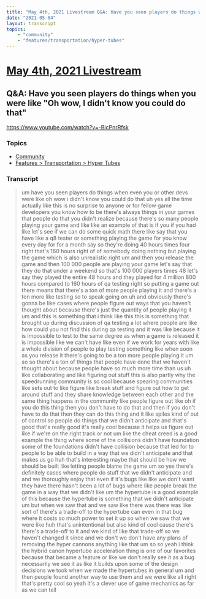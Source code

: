 ```yaml
---
title: "May 4th, 2021 Livestream Q&A: Have you seen players do things when you were like \"Oh wow, I didn't know you could do that\""
date: "2021-05-04"
layout: transcript
topics:
    - "community"
    - "features/transportation/hyper-tubes"
---
```

# [May 4th, 2021 Livestream](../2021-05-04.md)
## Q&A: Have you seen players do things when you were like "Oh wow, I didn't know you could do that"
https://www.youtube.com/watch?v=-BicPnrRfsk

### Topics
* [Community](../topics/community.md)
* [Features > Transportation > Hyper Tubes](../topics/features/transportation/hyper-tubes.md)

### Transcript

> um have you seen players do things when even you or other devs were like oh wow i didn't know you could do that uh yes all the time actually like this is no surprise to anyone or for fellow game developers you know how to be there's always things in your games that people do that you didn't realize because there's so many people playing your game and like like an example of that is if you if you had like let's see if we can do some quick math there like say that you have like a q8 tester or something playing the game for you know every day for for a month say so they're doing 40 hours times four right that's 160 hours right of of somebody doing nothing but playing the game which is also unrealistic right um and then you release the game and then 100 000 people are playing your game let's say that they do that under a weekend so that's 100 000 players times 48 let's say they played the entire 48 hours and they played for 4 million 800 hours compared to 160 hours of qa testing right so putting a game out there means that there's a ton of more people playing it and there's a ton more like testing so to speak going on uh and obviously there's gonna be like cases where people figure out ways that you haven't thought about because there's just the quantity of people playing it um and this is something that i think like this this is something that brought up during discussion of qa testing a lot where people are like how could you not find this during qa testing and it was like because it is impossible to test to the same degree as when a game is released it is impossible like we can't have like even if we work for years with like a whole division of people to play testing something like when soon as you release it there's going to be a ton more people playing it um so so there's a ton of things that people have done that we haven't thought about because people have so much more time than us uh like collaborating and like figuring out stuff this is also partly why the speedrunning community is so cool because spearing communities like sets out to like figure like break stuff and figure out how to get around stuff and they share knowledge between each other and the same thing happens in the community like people figure out like oh if you do this thing then you don't have to do that and then if you don't have to do that then they can do this thing and it like spiles kind of out of control so people do things that we didn't anticipate and that's good that's really good it's really cool because it helps us figure out like if we're on the right track or not um like the cheat creed is a good example the thing where some of the collisions didn't have foundation some of the foundations didn't have collision because that led for to people to be able to build in a way that we didn't anticipate and that makes us go huh that's interesting maybe that should be how we should be built like letting people blame the game um so yes there's definitely cases where people do stuff that we didn't anticipate and and we thoroughly enjoy that even if it's bugs like like we don't want they have there hasn't been a lot of bugs where like people break the game in a way that we didn't like um the hypertube is a good example of this because the hypertube is something that we didn't anticipate um but when we saw that and we saw like there was there was like sort of there's a trade-off to the hypertube can even in that bug where it costs so much power to set it up so when we saw that we were like huh that's unintentional but also kind of cool cause there's there's a trade-off to it and we kind of like that trade-off so we haven't changed it since and we don't we don't have any plans of removing the hyper cannons anything like that um so so yeah i think the hybrid canon hypertube acceleration thing is one of our favorites because that became a feature or like we don't really see it as a bug necessarily we see it as like it builds upon some of the design decisions we took when we made the hypertubes in general um and then people found another way to use them and we were like all right that's pretty cool so yeah it's a clever use of game mechanics as far as we can tell
